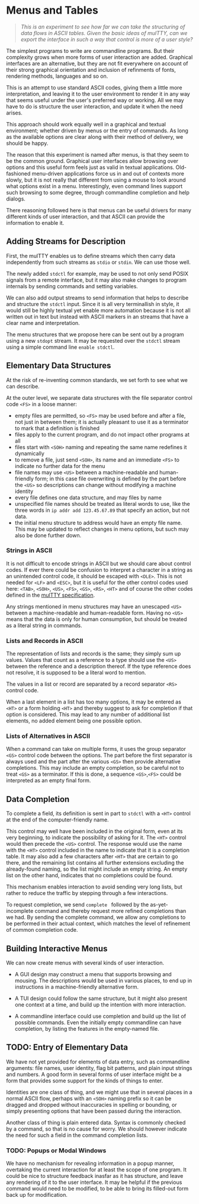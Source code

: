 # Menus and Tables

> *This is an experiment to see how far we can take
> the structuring of data flows in ASCII tables.  Given
> the basic ideas of mulTTY, can we export the interface
> in such a way that control is more of a user style?*

The simplest programs to write are commandline programs.
But their complexity grows when more forms of user
interaction are added.  Graphical interfaces are an
alternative, but they are not fit everywhere on account
of their strong graphical orientation and inclusion of
refinments of fonts, rendering methods, languages and
so on.

This is an attempt to use standard ASCII codes, giving
them a little more interpretation, and leaving it to
the user environment to render it in any way that seems
useful under the user's preferred way or working.  All
we may have to do is structure the user interaction,
and update it when the need arises.

This approach should work equally well in a graphical
and textual environment; whether driven by menus or
the entry of commands.  As long as the available
options are clear along with their method of delivery,
we should be happy.

The reason that this experiment is named after menus,
is that they seem to be the common ground.  Graphical
user interfaces allow browsing over options and this
useful form feels just as valid in textual applications.
Old-fashioned menu-driven applications force us in and
out of contexts more slowly, but it is not really that
different from using a mouse to look around what
options exist in a menu.  Interestingly, even command
lines support such browsing to some degree, through
commandline completion and help dialogs.

There reasoning followed here is that menus can be
useful drivers for many different kinds of user
interaction, and that ASCII can provide the
information to enable it.


## Adding Streams for Description

First, the mulTTY enables us to define streams which
then carry data independently from such streams as
`stdio` or `stdin`.  We can use those well.

The newly added `stdctl` for example, may be used to
not only send POSIX signals from a remote interface,
but it may also make changes to program internals by
sending commands and setting variables.

We can also add output streams to send information
that helps to describe and structure the `stdctl`
input.  Since it is all very terminallish in style,
it would still be highly textual yet enable more
automation because it is not all written out in
text but instead with ASCII markers in an streams
that have a clear name and interpretation.

The menu structures that we propose here can be
sent out by a program using a new `stdopt` stream.
It may be requested over the `stdctl` stream
using a simple command line `enable stdctl`.


## Elementary Data Structures

At the risk of re-inventing common standards, we
set forth to see what we can describe.

At the outer level, we separate data structures
with the file separator control code `<FS>` in a
loose manner:

  * empty files are permitted, so `<FS>` may be
    used before and after a file, not just in
    between them; it is actually pleasant to
    use it as a terminator to mark that a
    definition is finished
  * files apply to the current program, and do
    not impact other programs at all
  * files start with `<SOH>` naming and repeating
    the same name redefines it dynamically
  * to remove a file, just send `<SOH>`, its name
    and an immediate `<FS>` to indicate no further
    data for the menu
  * file names may use `<US>` between a
    machine-readable and human-friendly form;
    in this case file overwriting is defined
    by the part before the `<US>` so descriptions
    can change without modifying a machine
    identity
  * every file defines one data structure,
    and may files by name
  * unspecified file names should be treated
    as literal words to use, like the three
    words in `ip addr add 123.45.67.89` that
    specify an action, but not data.
  * the initial menu structure to address would
    have an empty file name.  This may be updated
    to reflect changes in menu options, but such
    may also be done further down.


### Strings in ASCII

It is not difficult to encode strings in ASCII
but we should care about control codes.  If ever
there could be confusion to interpret a character
in a string as an unintended control code, it
should be escaped with `<DLE>`.  This is not needed
for `<LF>` and `<ESC>`, but it is useful for the
other control codes used here: `<TAB>`, `<SOH>`,
`<US>`, `<FS>`, `<GS>`, `<RS>`, `<HT>` and of course the
other codes defined in the
[mulTTY specification](ASCII.MD).

Any strings mentioned in menu structures may
have an unescaped `<US>` between a machine-readable
and human-readable form.  Having no `<US>` means
that the data is only for human consumption, but
should be treated as a literal string in commands.


### Lists and Records in ASCII

The representation of lists and records is the same;
they simply sum up values.  Values that count as a
reference to a type should use the `<US>` between the
reference and a description thereof.  If the type
reference does not resolve, it is supposed to be a
literal word to mention.

The values in a list or record are separated by a
record separator `<RS>` control code.

When a last element in a list has too many options,
it may be entered as `<HT>` or a form holding `<HT>`
and thereby suggest to ask for completion if that
option is considered.  This may lead to any number
of additional list elements, no added element
being one possible option.


### Lists of Alternatives in ASCII

When a command can take on multiple forms, it uses
the group separator `<GS>` control code between the
options.  The part before the first separator is
always used and the part after the various `<GS>`
then provide alternative completions.  This may
include an empty completion, so be careful not to
treat `<GS>` as a terminator.  If this is done, a
sequence `<GS>`,`<FS>` could be interpreted as an
empty final form.


## Data Completion

To complete a field, its definition is sent in
part to `stdctl` with a `<HT>` control at the end
of the computer-friendly name.

This control may well have been included in the
original form, even at its very beginning, to
indicate the possibility of asking for it.  The
`<HT>` control would then precede the `<US>` control.
The response would use the name with the `<HT>`
control included in the name to indicate that it
is a completion table.  It may also add a few
characters after `<HT>` that are certain to go
there, and the remaining list contains all
further extensions excluding the already-found
naming, so the list might include an empty string.
An empty list on the other hand, indicates that
no completions could be found.

This mechanism enables interaction to avoid
sending very long lists, but rather to reduce the
traffic by stepping through a few interactions.

To request completion, we send `complete ` followed
by the as-yet-incomplete command and thereby
request more refined completions than we had.  By
sending the complete command, we allow any completions
to be performed in their actual context, which matches
the level of refinement of common completion code.


## Building Interactive Menus

We can now create menus with several kinds of
user interaction.

  * A GUI design may construct a menu that supports
    browsing and mousing.  The descriptions would be
    used in various places, to end up in instructions
    in a machine-friendly alternative form.

  * A TUI design could follow the same structure, but
    it might also present one context at a time, and
    build up the intention with more interaction.

  * A commandline interface could use completion and
    build up the list of possible commands.  Even the
    initially empty commandline can have completion,
    by listing the features in the empty-named file.


## TODO: Entry of Elementary Data

We have not yet provided for elements of data entry,
such as commandline arguments: file names, user identity,
flag bit patterns, and plain input strings and numbers.
A good form in several forms of user interface might
be a form that provides some support for the kinds of
things to enter.

Identities are one class of thing, and we might use
that in several places in a normal ASCII flow, perhaps
with an `<SOH>` naming prefix so it can be dragged and
dropped without inaccuracies in spelling or bounding,
or simply presenting options that have been passed
during the interaction.

Another class of thing is plain entered data.  Syntax
is commonly checked by a command, so that is no cause
for worry.  We should however indicate the need for
such a field in the command completion lists.


### TODO: Popups or Modal Windows

We have no mechanism for revealing information in a
popup manner, overtaking the current interaction for
at least the scope of one program.  It could be nice
to structure feedback inasfar as it has structure,
and leave any rendering of it to the user interface.
It may be helpful if the previous command would need
to be modified, to be able to bring its filled-out
form back up for modification.

